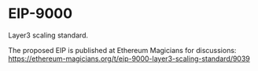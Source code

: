 # EIP-9000
Layer3 scaling standard.

The proposed EIP is published at Ethereum Magicians for discussions: https://ethereum-magicians.org/t/eip-9000-layer3-scaling-standard/9039
